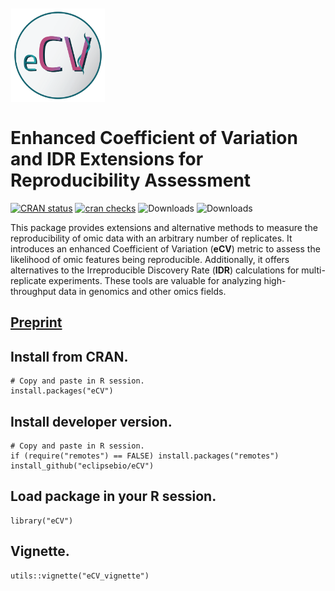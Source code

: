 <img align="top" style="margin-left: 1px; margin-bottom: 1px; margin-right: 1px; margin-top: 10px" src="inst/images/eCV_logo.png" width="150" height="150"/>

# Enhanced Coefficient of Variation and IDR Extensions for Reproducibility Assessment

[![CRAN status](https://www.r-pkg.org/badges/version/eCV?color=orange)](https://CRAN.R-project.org/package=eCV)
[![cran checks](https://badges.cranchecks.info/worst/eCV.svg)](https://cran.r-project.org/web/checks/check_results_eCV.html)
![Downloads](http://cranlogs.r-pkg.org/badges/eCV?color=green) 
![Downloads](https://cranlogs.r-pkg.org/badges/grand-total/eCV?color=green)

This package provides extensions and alternative methods to measure the
reproducibility  of  omic  data  with an arbitrary number of replicates. 
It introduces an enhanced Coefficient of Variation (**eCV**)  metric to 
assess the likelihood of omic features being reproducible. Additionally, 
it offers alternatives to  the  Irreproducible  Discovery Rate (**IDR**)
calculations for multi-replicate experiments.  These tools are valuable
for analyzing high-throughput  data in genomics  and other omics fields.

## [Preprint](https://www.biorxiv.org/content/10.1101/2023.12.18.572208v3)

## Install from CRAN.

```
# Copy and paste in R session.
install.packages("eCV")
```

## Install developer version.

```
# Copy and paste in R session.
if (require("remotes") == FALSE) install.packages("remotes")
install_github("eclipsebio/eCV")
```

## Load package in your R session.

```
library("eCV")
```

## Vignette.

```
utils::vignette("eCV_vignette")
```
